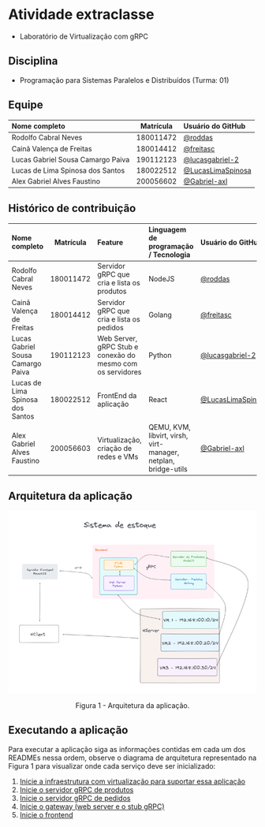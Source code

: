 # Atividade extraclasse
- Laboratório de Virtualização com gRPC 

## Disciplina
- Programação para Sistemas Paralelos e Distribuídos (Turma: 01)

## Equipe

| Nome completo                     | Matrícula | Usuário do GitHub                                    |
| :-------------------------------- | :-------: | :--------------------------------------------------- |
| Rodolfo Cabral Neves              | 180011472 | [@roddas](https://github.com/roddas)                 |
| Cainã Valença de Freitas          | 180014412 | [@freitasc](https://github.com/freitasc)             |
| Lucas Gabriel Sousa Camargo Paiva | 190112123 | [@lucasgabriel-2](https://github.com/lucasgabriel-2) |
| Lucas de Lima Spinosa dos Santos  | 180022512 | [@LucasLimaSpinosa](https://github.com/LucasLimaSpinosa) |
| Alex Gabriel Alves Faustino       | 200056602 | [@Gabriel-axl](https://github.com/Gabriel-axl)       | 

## Histórico de contribuição

| Nome completo                     | Matrícula | Feature                                                    | Linguagem de programação / Tecnologia                          | Usuário do GitHub                                        |
| :-------------------------------- | :-------: | :--------------------------------------------------------- | :------------------------------------------------------------- | :------------------------------------------------------- |
| Rodolfo Cabral Neves              | 180011472 | Servidor gRPC que cria e lista os produtos                 | NodeJS                                                         | [@roddas](https://github.com/roddas)                     |
| Cainã Valença de Freitas          | 180014412 | Servidor gRPC que cria e lista os pedidos                  | Golang                                                         | [@freitasc](https://github.com/freitasc)                 |
| Lucas Gabriel Sousa Camargo Paiva | 190112123 | Web Server, gRPC Stub e conexão do mesmo com os servidores | Python                                                         | [@lucasgabriel-2](https://github.com/lucasgabriel-2)     |
| Lucas de Lima Spinosa dos Santos  | 180022512 | FrontEnd da aplicação                                      | React                                                          | [@LucasLimaSpinosa](https://github.com/LucasLimaSpinosa) |
| Alex Gabriel Alves Faustino       | 200056603 | Virtualização, criação de redes e VMs                      | QEMU, KVM, libvirt, virsh, virt-manager, netplan, bridge-utils | [@Gabriel-axl](https://github.com/Gabriel-axl)           |

## Arquitetura da aplicação

![Figura 1 - Arquitetura da aplicação.](./assets/arquitetura.png)

<center> Figura 1 - Arquitetura da aplicação.</center>

## Executando a aplicação

Para executar a aplicação siga as informações contidas em cada um dos READMEs nessa ordem, observe o diagrama de arquitetura representado na Figura 1 para visualizar onde cada serviço deve ser inicializado:

1) [Inicie a infraestrutura com virtualização para suportar essa aplicação](./vms/readme.md)
2) [Inicie o servidor gRPC de produtos](./server_product_manager/readme.md)
3) [Inicie o servidor gRPC de pedidos](./server_order_manager/readme.md)
4) [Inicie o gateway (web server e o stub gRPC)](./gateway/readme.md)
5) [Inicie o frontend](./frontend/readme.md)